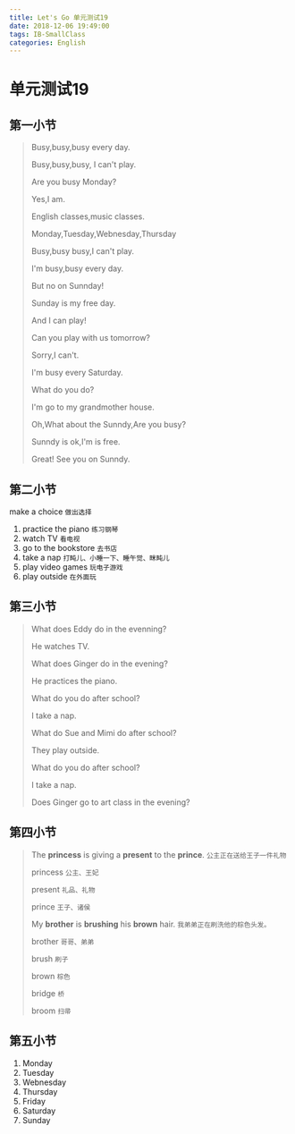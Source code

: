 ```yaml
---
title: Let's Go 单元测试19
date: 2018-12-06 19:49:00
tags: IB-SmallClass
categories: English
---
```



# 单元测试19

## 第一小节

> Busy,busy,busy every day.
> 
> Busy,busy,busy, I can't play.
> 
> Are you busy Monday?
> 
> Yes,I am.
> 
> English classes,music classes.
> 
> Monday,Tuesday,Webnesday,Thursday
> 
> Busy,busy busy,I can't play.
> 
> I'm busy,busy every day.
> 
> But no on Sunnday!
> 
> Sunday is my free day.
> 
> And I can play!
> 
> Can you play with us tomorrow?
> 
> Sorry,I can't.
> 
> I'm busy every Saturday.
> 
> What do you do?
> 
> I'm go to my grandmother house.
> 
> Oh,What about the Sunndy,Are you busy?
> 
> Sunndy is ok,I'm is free.
> 
> Great! See you on Sunndy.


## 第二小节

make a choice `做出选择`

1. practice the piano `练习钢琴`
2. watch TV `看电视`
3. go to the bookstore `去书店`
4. take a nap `打盹儿、小睡一下、睡午觉、眯盹儿`
5. play video games `玩电子游戏`
6. play outside `在外面玩`


## 第三小节

> What does Eddy do in the evenning? 
> 
> He watches TV.
> 
> What does Ginger do in the evening?
> 
> He practices the piano.
> 
> What do you do after school?
> 
> I take a nap.
> 
> What do Sue and Mimi do after school?
> 
> They play outside.
> 
> What do you do after school?
> 
> I take a nap.
> 
> Does Ginger go to art class in the evening?


## 第四小节

> The **princess** is giving a **present** to the **prince**. `公主正在送给王子一件礼物`
> 
> princess `公主、王妃`
> 
> present `礼品、礼物`
> 
> prince `王子、诸侯`
> 
> My **brother** is **brushing** his **brown** hair. `我弟弟正在刷洗他的棕色头发。` 
> 
> brother `哥哥、弟弟`
> 
> brush `刷子`
> 
> brown `棕色`
> 
> bridge `桥`
> 
> broom `扫帚`

## 第五小节

1. Monday
2. Tuesday
3. Webnesday
4. Thursday
5. Friday
6. Saturday
7. Sunday














